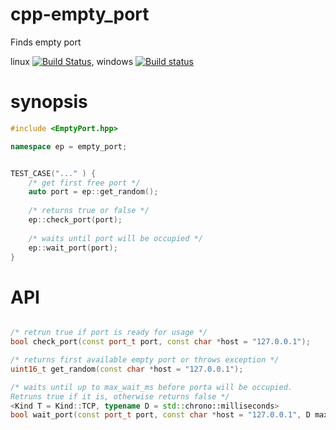 # cpp-empty_port

Finds empty port 

linux [![Build Status](https://travis-ci.org/basiliscos/cpp-empty_port.png)](https://travis-ci.org/basiliscos/cpp-empty_port.png), windows [![Build status](https://ci.appveyor.com/api/projects/status/7lqgpi6kf8ajyd50?svg=true)](https://ci.appveyor.com/project/basiliscos/cpp-empty-port)

# synopsis

```cpp
#include <EmptyPort.hpp>

namespace ep = empty_port;


TEST_CASE("..." ) {
    /* get first free port */
    auto port = ep::get_random();
    
    /* returns true or false */
    ep::check_port(port);
    
    /* waits until port will be occupied */
    ep::wait_port(port);
}    
```

# API

```cpp

/* retrun true if port is ready for usage */
bool check_port(const port_t port, const char *host = "127.0.0.1");

/* returns first available empty port or throws exception */
uint16_t get_random(const char *host = "127.0.0.1");

/* waits until up to max_wait_ms before porta will be occupied. 
Retruns true if it is, otherwise returns false */
<Kind T = Kind::TCP, typename D = std::chrono::milliseconds>
bool wait_port(const port_t port, const char *host = "127.0.0.1", D max_wait = D(500))
```

